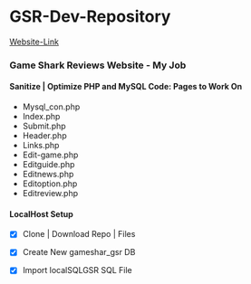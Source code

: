 # GSR-Dev-Repository
[Website-Link](https://gamesharkreviews.com/)

### Game Shark Reviews Website - My Job






#### Sanitize | Optimize PHP and MySQL Code: Pages to Work On

-	Mysql_con.php
-	Index.php
-	Submit.php
-	Header.php
-	Links.php
-	Edit-game.php
-	Editguide.php
-	Editnews.php
-	Editoption.php
-	Editreview.php

#### LocalHost Setup

-[x] Clone | Download Repo | Files
-[x] Create New gameshar_gsr DB
-[x] Import localSQLGSR SQL File



